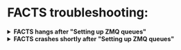 # FACTS troubleshooting:

<details>

<summary><b>FACTS hangs after "Setting up ZMQ queues"</b></summary>

Problem: 

When running FACTS outside of a container, the output messages stop after "Setting up ZMQ queues" and FACTS seems to hang.

Potential Solution: 

FACTS (specifically `radical`, the engine underlying FACTS) sets up its own virtual environment as a part of the run process. Some systems have specific versions of applications that cause the installation to fail. It is a known issue in `radical` that this failure will cause FACTS to hang. To check if this virtual environment has failed to install, find the default location of the engine at 

```
~/radical.pilot.sandbox/ve.local.localhost.<RADICAL.ENTK VERSION>
```

Make sure to record the exact path to the virtual environment, as we will recreate the environment in the same location shortly. In this folder, there should be a file:

```
~/radical.pilot.sandbox/ve.local.localhost.<RADICAL.ENTK VERSION>/bin/activate
```

If this file does not exist, you may have to manually create the virtual environment. First delete the old environment then make the new one with the following commands:

```bash
rm -r ~/radical.pilot.sandbox/ve.local.localhost.<RADICAL.ENTK VERSION>
python3 -m venv ~/radical.pilot.sandbox/ve.local.localhost.<RADICAL.ENTK VERSION>
```

Now the file that was missing before should exist. To verify, make sure `activate` is in the bin subdirectory of the virtual environment.

```bash
ls ~/radical.pilot.sandbox/ve.local.localhost.<RADICAL.ENTK VERSION>/bin/
```

We now need to install some packages into this new environment so it runs correctly. Make sure that you deactivate the conda environment or python environment before activating the new environment:

```bash
conda deactivate OR deactivate
. ~/radical.pilot.sandbox/ve.local.localhost.<RADICAL.ENTK VERSION>/bin/activate
```

Then install the packages:

```bash
pip install radical.entk==1.42.0 radical.pilot==1.47.0 radical.utils==1.47.0 radical.saga==1.47.0 radical.gtod==1.47.0
```

With the packages installed, deactivate this environment and activate your run environment again:

```
deactivate
conda activate dscim-facts-epa
```

Now you are ready to run FACTS again.

</details>

<details>

<summary><b>FACTS crashes shortly after "Setting up ZMQ queues"</b></summary>

Problem: 

When running FACTS in a container, the run fails shortly after the output message "Setting up ZMQ queues". Initial exceptions in the stack trace vary but usually the stack trace ends with something like:
```
The above exception was the direct cause of the following exception:

Traceback (most recent call last):
  File "runFACTS.py", line 193, in <module>
    run_experiment(args.edir, args.debug, args.alt_id, resourcedir=args.resourcedir, makeshellscript = args.shellscript, globalopts = args.global_options)
  File "runFACTS.py", line 86, in run_experiment
    amgr.run()
  File "/usr/local/lib/python3.8/dist-packages/radical/entk/appman/appmanager.py", line 485, in run
    raise EnTKError(ex) from ex
radical.entk.exceptions.EnTKError
```

Potential Solution: 

FACTS (specifically `radical`, the engine underlying FACTS) sets up its own virtual environment as a part of the run process. If FACTS crashes, it may be because this environment has failed to install some packages. Sometimes recreating this environment manually is necessary. First locate the environment, usually located:

```
~/radical.pilot.sandbox/ve.local.localhost.<RADICAL.ENTK VERSION>
```

Make sure to record the exact path to the virtual environment, as we will recreate the environment in the same location shortly. Delete the old environment then make the new one with the following commands:

```bash
rm -r ~/radical.pilot.sandbox/ve.local.localhost.<RADICAL.ENTK VERSION>
python3 -m venv ~/radical.pilot.sandbox/ve.local.localhost.<RADICAL.ENTK VERSION>
```

To verify that the environment has built properly, make sure `activate` is in the bin subdirectory of the virtual environment.

```bash
ls ~/radical.pilot.sandbox/ve.local.localhost.<RADICAL.ENTK VERSION>/bin/
```

We now need to install some packages into this new environment so it runs correctly. Make sure that your run environment before activating the new environment:

```bash
conda deactivate OR deactivate
. ~/radical.pilot.sandbox/ve.local.localhost.<RADICAL.ENTK VERSION>/bin/activate
```

Then install the packages:

```bash
pip install setuptools==69.0.2 radical.entk==1.42.0 radical.pilot==1.47.0 radical.utils==1.47.0 radical.saga==1.47.0 radical.gtod==1.47.0
```

With the packages installed, deactivate this environment and activate your run environment again:

```
deactivate
conda activate dscim-facts-epa
```

Now you are ready to run FACTS again.

</details>

